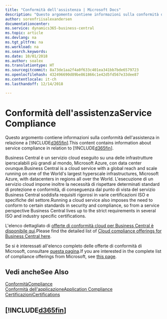 ```yaml
---
title: "Conformità dell'assistenza | Microsoft Docs"
description: "Questo argomento contiene informazioni sulla conformità dell'assistenza in relazione a Business Central."
author: sorenfriisalexandersen
documentationcenter: 
ms.service: dynamics365-business-central
ms.topic: article
ms.devlang: na
ms.tgt_pltfrm: na
ms.workload: na
ms.search.keywords: 
ms.date: 10/01/2018
ms.author: soalex
ms.translationtype: HT
ms.sourcegitcommit: 8a73de1aa2f4a0f633c401ea341bb7bde6579723
ms.openlocfilehash: 432496690d89be861866c1e42d5fd567e33dee87
ms.contentlocale: it-ch
ms.lasthandoff: 12/14/2018

---
```

# <a name="service-compliance"></a><span data-ttu-id="74353-103">Conformità dell'assistenza</span><span class="sxs-lookup"><span data-stu-id="74353-103">Service Compliance</span></span>
<span data-ttu-id="74353-104">Questo argomento contiene informazioni sulla conformità dell'assistenza in relazione a [!INCLUDE[d365fin](../includes/d365fin_md.md)].</span><span class="sxs-lookup"><span data-stu-id="74353-104">This content contains information about service compliance in relation to [!INCLUDE[d365fin](../includes/d365fin_md.md)].</span></span>  

<span data-ttu-id="74353-105">Business Central è un servizio cloud eseguito su una delle infrastrutture iperscalabili più grandi al mondo, Microsoft Azure, con data center ovunque.</span><span class="sxs-lookup"><span data-stu-id="74353-105">Business Central is a cloud service with a global reach and scale running on one of the World's largest hyperscale infrastructures, Microsoft Azure, with datacenters in regions all over the World.</span></span> <span data-ttu-id="74353-106">L'esecuzione di un servizio cloud impone inoltre la necessità di rispettare determinati standard di protezione e conformità, di conseguenza dal punto di vista del servizio Business Central soddisfa requisiti rigorosi in varie certificazioni ISO e specifiche del settore.</span><span class="sxs-lookup"><span data-stu-id="74353-106">Running a cloud service also imposes the need to conform to certain standards in security and compliance, so from a service perspective Business Central lives up to the strict requirements in several ISO and industry specific certifications.</span></span>

<span data-ttu-id="74353-107">L'elenco dettagliato di [offerte di conformità cloud per Business Central è disponibile qui](https://aka.ms/d365-compliance-list).</span><span class="sxs-lookup"><span data-stu-id="74353-107">Please find the detailed list of [Cloud compliance offerings for Business Central here](https://aka.ms/d365-compliance-list).</span></span>

<span data-ttu-id="74353-108">Se si è interessati all'elenco completo delle offerte di conformità di Microsoft, consultare [questa pagina](https://www.microsoft.com/en-us/trustcenter/compliance/complianceofferings).</span><span class="sxs-lookup"><span data-stu-id="74353-108">If you are interested in the complete list of compliance offerings from Microsoft, see [this page](https://www.microsoft.com/en-us/trustcenter/compliance/complianceofferings).</span></span>

## <a name="see-also"></a><span data-ttu-id="74353-109">Vedi anche</span><span class="sxs-lookup"><span data-stu-id="74353-109">See Also</span></span>  
[<span data-ttu-id="74353-110">Conformità</span><span class="sxs-lookup"><span data-stu-id="74353-110">Compliance</span></span>](compliance-overview.md)  
[<span data-ttu-id="74353-111">Conformità dell'applicazione</span><span class="sxs-lookup"><span data-stu-id="74353-111">Application Compliance</span></span>](compliance-application-compliance.md)  
[<span data-ttu-id="74353-112">Certificazioni</span><span class="sxs-lookup"><span data-stu-id="74353-112">Certifications</span></span>](compliance-certifications.md)  

 ## [!INCLUDE[d365fin](../includes/free_trial_md.md)]  
 

